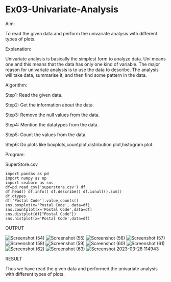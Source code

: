 # Ex03-Univariate-Analysis
Aim:

To read the given data and perform the univariate analysis with different types of plots.

Explanation:

Univariate analysis is basically the simplest form to analyze data. Uni means one and this means that the data has only one kind of variable. The major reason for univariate analysis is to use the data to describe. The analysis will take data, summarise it, and then find some pattern in the data.

Algorithm:

Step1:
Read the given data.

Step2:
Get the information about the data.

Step3:
Remove the null values from the data.

Step4:
Mention the datatypes from the data.

Step5:
Count the values from the data.

Step6:
Do plots like boxplots,countplot,distribution plot,histogram plot.

Program:

SuperStore.csv

```
import pandas as pd 
import numpy as np 
import seaborn as sns
df=pd.read_csv('superstore.csv') df
df.head() df.info() df.describe() df.isnull().sum()
df.dtypes
df['Postal Code'].value_counts()
sns.boxplot(x='Postal Code', data=df)
sns.countplot(x='Postal Code',data=df)
sns.distplot(df["Postal Code"])
sns.histplot(x='Postal Code',data=df)
```

OUTPUT

![Screenshot (54)](https://user-images.githubusercontent.com/118626456/228298437-6614c4f0-e445-4346-b40c-cdff3ad6ceb7.png)
![Screenshot (55)](https://user-images.githubusercontent.com/118626456/228298484-4f27ebdd-73d9-43a1-8571-431b4805353d.png)
![Screenshot (56)](https://user-images.githubusercontent.com/118626456/228298525-187d1a86-3f12-43fd-9891-a24934794f37.png)
![Screenshot (57)](https://user-images.githubusercontent.com/118626456/228298583-5e28f857-03ed-476b-84d9-e409f2825bca.png)
![Screenshot (58)](https://user-images.githubusercontent.com/118626456/228298608-650fd7de-28a2-4f9c-919e-5debda4c5045.png)
![Screenshot (59)](https://user-images.githubusercontent.com/118626456/228298628-1d0b59fb-5a3b-489b-86fb-28239d9783c0.png)
![Screenshot (60)](https://user-images.githubusercontent.com/118626456/228298658-e12b601c-722a-4814-955e-31250db087bf.png)
![Screenshot (61)](https://user-images.githubusercontent.com/118626456/228298797-f0c9a754-7168-4e0d-bcb2-be1f3592f651.png)
![Screenshot (62)](https://user-images.githubusercontent.com/118626456/228298840-6f90af4a-8dbe-4e32-923c-b753979d364e.png)
![Screenshot (63)](https://user-images.githubusercontent.com/118626456/228298863-176688b4-eb7a-4717-ba47-bef2d2fe54fd.png)
![Screenshot 2023-03-28 114943](https://user-images.githubusercontent.com/118626456/228298894-97b0eefb-d2e7-42b5-bb2c-5c4fe7cee5b6.png)

RESULT

Thus we have read the given data and performed the univariate analysis with different types of plots.











